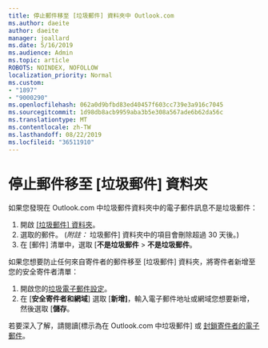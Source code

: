 ```yaml
---
title: 停止郵件移至 [垃圾郵件] 資料夾中 Outlook.com
ms.author: daeite
author: daeite
manager: joallard
ms.date: 5/16/2019
ms.audience: Admin
ms.topic: article
ROBOTS: NOINDEX, NOFOLLOW
localization_priority: Normal
ms.custom:
- "1897"
- "9000290"
ms.openlocfilehash: 062a0d9bfbd83ed40457f603cc739e3a916c7045
ms.sourcegitcommit: 1d98db8acb9959aba3b5e308a567ade6b62da56c
ms.translationtype: MT
ms.contentlocale: zh-TW
ms.lasthandoff: 08/22/2019
ms.locfileid: "36511910"
---
```

# <a name="stop-messages-from-going-to-your-junk-email-folder"></a>停止郵件移至 [垃圾郵件] 資料夾

如果您發現在 Outlook.com 中垃圾郵件資料夾中的電子郵件訊息不是垃圾郵件：

1. 開啟 [[垃圾郵件] 資料夾](https://outlook.live.com/mail/junkemail)。
1. 選取的郵件。 (*附註：* 垃圾郵件] 資料夾中的項目會刪除超過 30 天後。)
1. 在 [郵件] 清單中，選取 [**不是垃圾郵件** > **不是垃圾郵件**。

如果您想要防止任何來自寄件者的郵件移至 [垃圾郵件] 資料夾，將寄件者新增至您的安全寄件者清單：

1. 開啟您的[垃圾電子郵件設定](https://go.microsoft.com/fwlink/?linkid=2035804)。
1. 在 [**安全寄件者和網域**] 選取 [**新增]**，輸入電子郵件地址或網域您想要新增，然後選取 [**儲存**。

若要深入了解，請閱讀[標示為在 Outlook.com 中垃圾郵件] 或 [封鎖寄件者的電子郵件](https://support.office.com/article/a3ece97b-82f8-4a5e-9ac3-e92fa6427ae4?wt.mc_id=Office_Outlook_com_Alchemy)。
